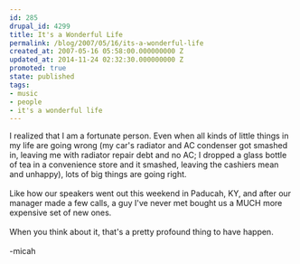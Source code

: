 ```yaml
---
id: 285
drupal_id: 4299
title: It's a Wonderful Life
permalink: /blog/2007/05/16/its-a-wonderful-life
created_at: 2007-05-16 05:58:00.000000000 Z
updated_at: 2014-11-24 02:32:30.000000000 Z
promoted: true
state: published
tags:
- music
- people
- it's a wonderful life
---
```

I realized that I am a fortunate person. Even when all kinds of little things in my life are going wrong (my car's radiator and AC condenser got smashed in, leaving me with radiator repair debt and no AC; I dropped a glass bottle of tea in a convenience store and it smashed, leaving the cashiers mean and unhappy), lots of big things are going right.<br /><br />Like how our speakers went out this weekend in Paducah, KY, and after our manager made a few calls, a guy I've never met bought us a MUCH more expensive set of new ones.<br /><br />When you think about it, that's a pretty profound thing to have happen.<br /><br />-micah
